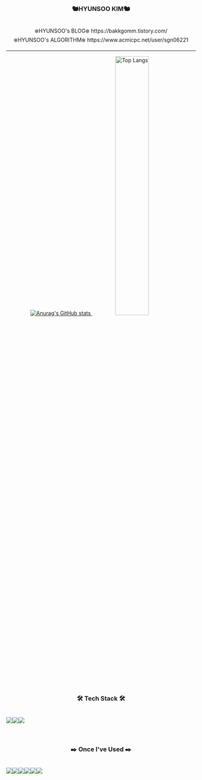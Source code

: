 <div align="center">
<h3> 🐿️HYUNSOO KIM🐿️</h3>
  <br>
❄️HYUNSOO's BLOG❄️  https://bakkgomm.tistory.com/
  <br>
❄️HYUNSOO's ALGORITHM❄️  https://www.acmicpc.net/user/sgn06221
</div>

<hr>

<div align="center">

 <a href="https://github.com/mini-boo/github-readme-stats">
      <img src="https://github-readme-stats.vercel.app/api?username=mini-boo" alt="Anurag's GitHub stats">
    </a>
    
<a href="https://github.com/mini-boo/github-readme-stats">
      <img src="https://github-readme-stats.vercel.app/api/top-langs/?username=mini-boo" alt="Top Langs" width="42%">
    </a>
    
</div>

  <br>
    <br>
    
<div align="center">
<h3>
🛠️ Tech Stack 🛠️
</h3>  &nbsp
<div style="display: flex;">
  <img src="https://img.shields.io/badge/java-%23ED8B00.svg?style=for-the-badge&logo=openjdk&logoColor=white"/>
  <img src="https://img.shields.io/badge/spring-%236DB33F.svg?style=for-the-badge&logo=spring&logoColor=white"/>
  <img src="https://img.shields.io/badge/python-3670A0?style=for-the-badge&logo=python&logoColor=ffdd54"/>
 &nbsp
</div>

<br>
<br>

<h3>
✒️ Once I've Used ✒️
</h3>  &nbsp
<div style="display: flex;">
 <img src="https://img.shields.io/badge/visualstudiocode-007ACC?style=flat-square&logo=visualstudiocode&logoColor=white"/>
 <img src="https://img.shields.io/badge/notion-000000?style=flat-square&logo=notion&logoColor=white"/>
 <img src="https://img.shields.io/badge/sourcetree-0052CC?style=flat-square&logo=sourcetree&logoColor=white"/>
 <img src="https://img.shields.io/badge/github-181717?style=flat-square&logo=github&logoColor=white"/>
  <br>
 <img src="https://img.shields.io/badge/eclipse-2C2255?style=flat-square&logo=eclipse&logoColor=white"/>  
 <img src="https://img.shields.io/badge/figma-F24E1E?style=flat-square&logo=figma&logoColor=white"/>  
 &nbsp
</div>
</div>
